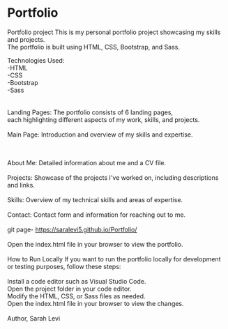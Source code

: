 # Portfolio

Portfolio project
This is my personal portfolio project showcasing my skills and projects. <br> The portfolio is built using HTML, CSS, Bootstrap, and Sass.

Technologies Used:<br>
-HTML <br>
-CSS <br>
-Bootstrap <br>
-Sass <br>
<br><br>
Landing Pages:
The portfolio consists of 6 landing pages,<br> each highlighting different aspects of my work, skills, and projects.
<br><br>
Main Page:
Introduction and overview of my skills and expertise.

<br><br>
About Me:
Detailed information about me and a CV file.
<br><br>
Projects:
Showcase of the projects I've worked on, including descriptions and links.
<br><br>
Skills:
Overview of my technical skills and areas of expertise.
<br><br>
Contact:
Contact form and information for reaching out to me.
<br><br>
git page- https://saralevi5.github.io/Portfolio/
<br><br>
Open the index.html file in your browser to view the portfolio.
<br><br>
How to Run Locally
If you want to run the portfolio locally for development <br> or testing purposes, follow these steps:
<br><br>
Install a code editor such as Visual Studio Code.
<br>
Open the project folder in your code editor.
<br>
Modify the HTML, CSS, or Sass files as needed.
<br>
Open the index.html file in your browser to view the changes.
<br><br>
Author,
Sarah Levi




